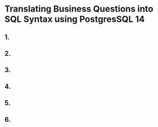 # Translating Business Questions into SQL Syntax using PostgresSQL 14

## 1.
## 2.
## 3.
## 4.
## 5.
## 6.
